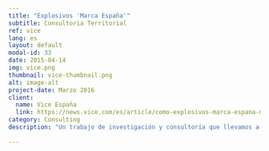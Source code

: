 ```yaml
---
title: "Explosivos 'Marca España'"
subtitle: Consultoria Territorial
ref: vice
lang: es
layout: default
modal-id: 33
date: 2015-04-14
img: vice.png
thumbnail: vice-thumbnail.png
alt: image-alt
project-date: Marzo 2016
client:
  name: Vice España
  link: https://news.vice.com/es/article/como-explosivos-marca-espana-maxam-pudieron-acabar-en-manos-yihadistas-siria
category: Consulting
description: "Un trabajo de investigación y consultoría que llevamos a cabo para los periodistas de Vice España. El artículo “Cómo explosivos ‘Marca España’ pudieron acabar en manos de yihadistas sirios” trata sobre el tráfico de armas a través de Turquía y, para su elaboración, era necesario abrirse camino por la complicada estructura legal de importación/exportación, así como por el funcionamiento de las instituciones turcas con respecto al comercio de explosivos. No solo guiamos a los redactores en busca de la información necesaria, sino que también los pusimos en contacto con los canales pertinentes y realizamos todas las traducciones necesarias de las fuentes requeridas para el artículo. El artículo está disponible <a href='https://news-old-origin.vice.com/es/article/como-explosivos-marca-espana-maxam-pudieron-acabar-en-manos-yihadistas-siria'>aquí</a>."
 
---
```

